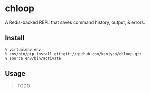chloop
======

A Redis-backed REPL that saves command history, output, & errors.

## Install

```
% virtualenv env
% env/bin/pip install git+git://github.com/kenjyco/chloop.git
% source env/bin/activate
```

## Usage

> TODO
